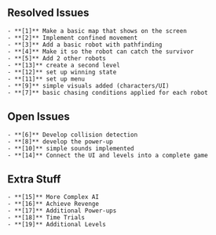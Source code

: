 ## Resolved Issues ##
    - **[1]** Make a basic map that shows on the screen
    - **[2]** Implement confined movement
    - **[3]** Add a basic robot with pathfinding
    - **[4]** Make it so the robot can catch the survivor
    - **[5]** Add 2 other robots
    - **[13]** create a second level
    - **[12]** set up winning state
    - **[11]** set up menu
    - **[9]** simple visuals added (characters/UI)
    - **[7]** basic chasing conditions applied for each robot

## Open Issues ##

    - **[6]** Develop collision detection
    - **[8]** develop the power-up
    - **[10]** simple sounds implemented
    - **[14]** Connect the UI and levels into a complete game

## Extra Stuff ##

    - **[15]** More Complex AI
    - **[16]** Achieve Revenge
    - **[17]** Additional Power-ups
    - **[18]** Time Trials
    - **[19]** Additional Levels
